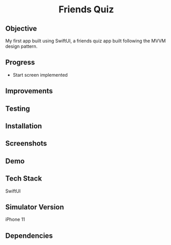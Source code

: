 <h1 align="center">

Friends Quiz

</h1>

## Objective
My first app built using SwiftUI, a friends quiz app built following the MVVM design pattern.

## Progress
- Start screen implemented 

## Improvements

## Testing

## Installation

## Screenshots

## Demo

## Tech Stack
SwiftUI

## Simulator Version
iPhone 11

## Dependencies

